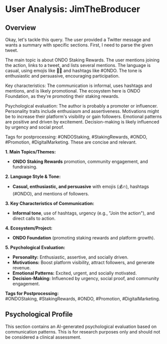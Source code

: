 # User Analysis: JimTheBroducer

## Overview

<think>
Okay, let's tackle this query. The user provided a Twitter message and wants a summary with specific sections. First, I need to parse the given tweet.

The main topic is about ONDO Staking Rewards. The user mentions joining the action, links to a tweet, and lists several mentions. The language is casual, using emojis like 💸🔥 and hashtags like #ONDO. The tone is enthusiastic and persuasive, encouraging participation.

Key characteristics: The communication is informal, uses hashtags and mentions, and is likely promotional. The ecosystem here is ONDO Foundation, as they're promoting their staking rewards. 

Psychological evaluation: The author is probably a promoter or influencer. Personality traits include enthusiasm and assertiveness. Motivations might be to increase their platform's visibility or gain followers. Emotional patterns are positive and driven by excitement. Decision-making is likely influenced by urgency and social proof.

Tags for postprocessing: #ONDOStaking, #StakingRewards, #ONDO, #Promotion, #DigitalMarketing. These are concise and relevant.
</think>

**1. Main Topics/Themes:**  
- **ONDO Staking Rewards** promotion, community engagement, and fundraising.  

**2. Language Style & Tone:**  
- **Casual, enthusiastic, and persuasive** with emojis (💰🔥), hashtags (#ONDO), and mentions of followers.  

**3. Key Characteristics of Communication:**  
- **Informal tone**, use of hashtags, urgency (e.g., "Join the action"), and direct calls to action.  

**4. Ecosystem/Project:**  
- **ONDO Foundation** (promoting staking rewards and platform growth).  

**5. Psychological Evaluation:**  
- **Personality:** Enthusiastic, assertive, and socially driven.  
- **Motivations:** Boost platform visibility, attract followers, and generate revenue.  
- **Emotional Patterns:** Excited, urgent, and socially motivated.  
- **Decision-Making:** Influenced by urgency, social proof, and community engagement.  

**Tags for Postprocessing:**  
#ONDOStaking, #StakingRewards, #ONDO, #Promotion, #DigitalMarketing.

## Psychological Profile

This section contains an AI-generated psychological evaluation based on communication patterns. This is for research purposes only and should not be considered a clinical assessment.